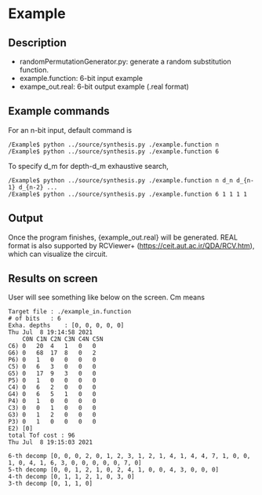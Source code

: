 # Example
## Description

- randomPermutationGenerator.py: generate a random substitution function.
- example.function: 6-bit input example
- exampe_out.real: 6-bit output example (.real format)


## Example commands
For an n-bit input, default command is
```
/Example$ python ../source/synthesis.py ./example.function n
/Example$ python ../source/synthesis.py ./example.function 6
```
To specify d_m for depth-d_m exhaustive search,
```
/Example$ python ../source/synthesis.py ./example.function n d_n d_{n-1} d_{n-2} ...
/Example$ python ../source/synthesis.py ./example.function 6 1 1 1 1
```

## Output
Once the program finishes, {example_out.real} will be generated. REAL format is also supported by RCViewer+ (https://ceit.aut.ac.ir/QDA/RCV.htm), which can visualize the circuit.

## Results on screen
User will see something like below on the screen.
Cm means 
```
Target file	: ./example_in.function
# of bits	: 6
Exha. depths	: [0, 0, 0, 0, 0]
Thu Jul  8 19:14:58 2021
	C0N	C1N	C2N	C3N	C4N	C5N	
C6)	0	20	4	1	0	0	
G6)	0	68	17	8	0	2	
P6)	0	1	0	0	0	0	
C5)	0	6	3	0	0	0	
G5)	0	17	9	3	0	0	
P5)	0	1	0	0	0	0	
C4)	0	6	2	0	0	0	
G4)	0	6	5	1	0	0	
P4)	0	1	0	0	0	0	
C3)	0	0	1	0	0	0	
G3)	0	1	2	0	0	0	
P3)	0	1	0	0	0	0	
E2)	[0]
total Tof cost : 96
Thu Jul  8 19:15:03 2021

6-th decomp	[0, 0, 0, 2, 0, 1, 2, 3, 1, 2, 1, 4, 1, 4, 4, 7, 1, 0, 0, 1, 0, 4, 1, 6, 3, 0, 0, 0, 0, 0, 7, 0]
5-th decomp	[0, 0, 1, 2, 1, 0, 2, 4, 1, 0, 0, 4, 3, 0, 0, 0]
4-th decomp	[0, 1, 1, 2, 1, 0, 3, 0]
3-th decomp	[0, 1, 1, 0]
```
